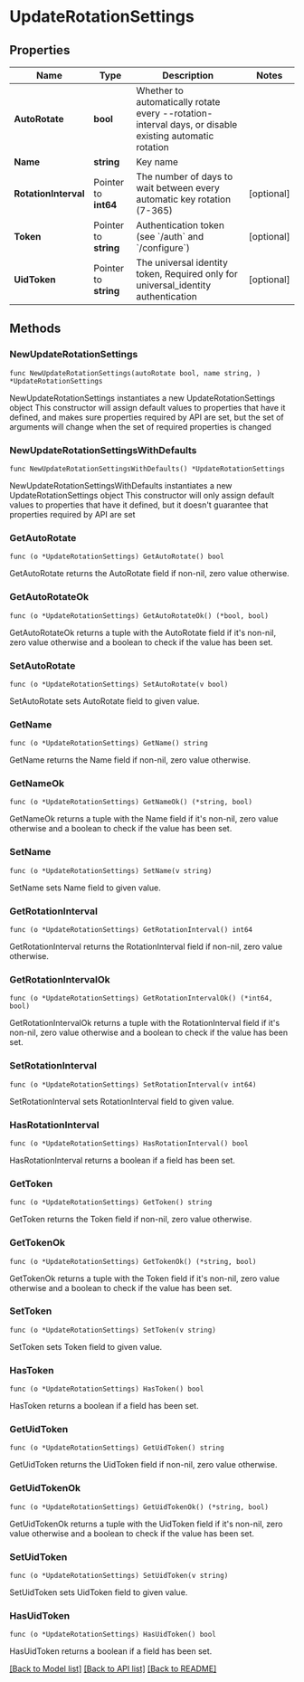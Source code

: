 # UpdateRotationSettings

## Properties

Name | Type | Description | Notes
------------ | ------------- | ------------- | -------------
**AutoRotate** | **bool** | Whether to automatically rotate every --rotation-interval days, or disable existing automatic rotation | 
**Name** | **string** | Key name | 
**RotationInterval** | Pointer to **int64** | The number of days to wait between every automatic key rotation (7-365) | [optional] 
**Token** | Pointer to **string** | Authentication token (see &#x60;/auth&#x60; and &#x60;/configure&#x60;) | [optional] 
**UidToken** | Pointer to **string** | The universal identity token, Required only for universal_identity authentication | [optional] 

## Methods

### NewUpdateRotationSettings

`func NewUpdateRotationSettings(autoRotate bool, name string, ) *UpdateRotationSettings`

NewUpdateRotationSettings instantiates a new UpdateRotationSettings object
This constructor will assign default values to properties that have it defined,
and makes sure properties required by API are set, but the set of arguments
will change when the set of required properties is changed

### NewUpdateRotationSettingsWithDefaults

`func NewUpdateRotationSettingsWithDefaults() *UpdateRotationSettings`

NewUpdateRotationSettingsWithDefaults instantiates a new UpdateRotationSettings object
This constructor will only assign default values to properties that have it defined,
but it doesn't guarantee that properties required by API are set

### GetAutoRotate

`func (o *UpdateRotationSettings) GetAutoRotate() bool`

GetAutoRotate returns the AutoRotate field if non-nil, zero value otherwise.

### GetAutoRotateOk

`func (o *UpdateRotationSettings) GetAutoRotateOk() (*bool, bool)`

GetAutoRotateOk returns a tuple with the AutoRotate field if it's non-nil, zero value otherwise
and a boolean to check if the value has been set.

### SetAutoRotate

`func (o *UpdateRotationSettings) SetAutoRotate(v bool)`

SetAutoRotate sets AutoRotate field to given value.


### GetName

`func (o *UpdateRotationSettings) GetName() string`

GetName returns the Name field if non-nil, zero value otherwise.

### GetNameOk

`func (o *UpdateRotationSettings) GetNameOk() (*string, bool)`

GetNameOk returns a tuple with the Name field if it's non-nil, zero value otherwise
and a boolean to check if the value has been set.

### SetName

`func (o *UpdateRotationSettings) SetName(v string)`

SetName sets Name field to given value.


### GetRotationInterval

`func (o *UpdateRotationSettings) GetRotationInterval() int64`

GetRotationInterval returns the RotationInterval field if non-nil, zero value otherwise.

### GetRotationIntervalOk

`func (o *UpdateRotationSettings) GetRotationIntervalOk() (*int64, bool)`

GetRotationIntervalOk returns a tuple with the RotationInterval field if it's non-nil, zero value otherwise
and a boolean to check if the value has been set.

### SetRotationInterval

`func (o *UpdateRotationSettings) SetRotationInterval(v int64)`

SetRotationInterval sets RotationInterval field to given value.

### HasRotationInterval

`func (o *UpdateRotationSettings) HasRotationInterval() bool`

HasRotationInterval returns a boolean if a field has been set.

### GetToken

`func (o *UpdateRotationSettings) GetToken() string`

GetToken returns the Token field if non-nil, zero value otherwise.

### GetTokenOk

`func (o *UpdateRotationSettings) GetTokenOk() (*string, bool)`

GetTokenOk returns a tuple with the Token field if it's non-nil, zero value otherwise
and a boolean to check if the value has been set.

### SetToken

`func (o *UpdateRotationSettings) SetToken(v string)`

SetToken sets Token field to given value.

### HasToken

`func (o *UpdateRotationSettings) HasToken() bool`

HasToken returns a boolean if a field has been set.

### GetUidToken

`func (o *UpdateRotationSettings) GetUidToken() string`

GetUidToken returns the UidToken field if non-nil, zero value otherwise.

### GetUidTokenOk

`func (o *UpdateRotationSettings) GetUidTokenOk() (*string, bool)`

GetUidTokenOk returns a tuple with the UidToken field if it's non-nil, zero value otherwise
and a boolean to check if the value has been set.

### SetUidToken

`func (o *UpdateRotationSettings) SetUidToken(v string)`

SetUidToken sets UidToken field to given value.

### HasUidToken

`func (o *UpdateRotationSettings) HasUidToken() bool`

HasUidToken returns a boolean if a field has been set.


[[Back to Model list]](../README.md#documentation-for-models) [[Back to API list]](../README.md#documentation-for-api-endpoints) [[Back to README]](../README.md)


